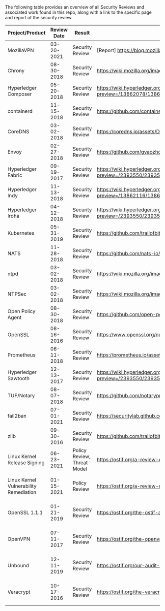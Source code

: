 The following table provides an overview of all Security Reviews and associated work found in this repo, along with a link to the specific page and report of the security review. 

| Project/Product                        | Review Date | Result                      | Link to Report                                                                                                                                                     | Funded By                               | Facilitated By                          | Reviewed By      |
|----------------------------------------|-------------|-----------------------------|--------------------------------------------------------------------------------------------------------------------------------------------------------------------|-----------------------------------------|-----------------------------------------|------------------|
| MozillaVPN                             | 03-20-2021  | Security Review             | [Report] https://blog.mozilla.org/security/files/2021/08/FVP-02-report.final_.pdf                                                                                           | Mozilla                                 | Mozilla                                 | Cure53           |
| Chrony                                 | 08-30-2018  | Security Review             | https://wiki.mozilla.org/images/e/e4/Chrony-report.pdf                                                                                                             | Linux Foundation                        | Core Infrastructure Initiative          | Cure53           |
| Hyperledger Composer                   | 05-20-2018  | Security Review             | https://wiki.hyperledger.org/display/HYP/Security+Code+Audits?preview=/13862078/13863945/MANAGEMENT_REPORT_Hyperledger_Composer_Linux_Foundation_May_2018_v1.0.pdf | Linux Foundation                        | Core Infrastructure Initiative          | Nettitude        |
| containerd                             | 11-15-2018  | Security Review             | https://github.com/containerd/containerd/blob/main/docs/SECURITY_AUDIT.pdf                                                                                         | Linux Foundation                        | Core Infrastructure Initiative          | Cure53           |
| CoreDNS                                | 03-02-2018  | Security Review             | https://coredns.io/assets/DNS-01-report.pdf                                                                                                                        | Linux Foundation                        | Core Infrastructure Initiative          | Cure53           |
| Envoy                                  | 02-27-2018  | Security Review             | https://github.com/gyaozhou/envoy-read/blob/main/docs/security/audit_cure53_2018.pdf                                                                               | Linux Foundation                        | Core Infrastructure Initiative          | Cure53           |
| Hyperledger Fabric                     | 09-19-2017  | Security Review             | https://wiki.hyperledger.org/display/HYP/Security+Code+Audits?preview=/2393550/2393585/management_report_linux_foundation_fabric_august_2017_v1.1.pdf              | Linux Foundation                        | Core Infrastructure Initiative          | Nettitude        |
| Hyperledger Indy                       | 11-13-2018  | Security Review             | https://wiki.hyperledger.org/display/HYP/Security+Code+Audits?preview=/13862116/13863948/MANAGEMENT_REPORT_Hyperledger_Indy_Linux_Foundation_2018-10-31_v1.0.pdf   | Linux Foundation                        | Core Infrastructure Initiative          | Nettitude        |
| Hyperledger Iroha                      | 04-12-2018  | Security Review             | https://wiki.hyperledger.org/display/HYP/Security+Code+Audits?preview=/2393550/2393592/management_report_linux_foundation_iroha_march_2018_v1.pdf                  | Linux Foundation                        | Core Infrastructure Initiative          | Nettitude        |
| Kubernetes                             | 05-31-2019  | Security Review             | https://github.com/trailofbits/audit-kubernetes/blob/master/reports/Kubernetes%20Security%20Review.pdf                                                             | Linux Foundation                        | Core Infrastructure Initiative          | Trail of Bits    |
| NATS                                   | 11-28-2018  | Security Review             | https://github.com/nats-io/nats-general/blob/master/reports/Cure53_NATS_Audit.pdf                                                                                  | Linux Foundation                        | Core Infrastructure Initiative          | Cure53           |
| ntpd                                   | 03-02-2018  | Security Review             | https://wiki.mozilla.org/images/e/ea/Ntp-report.pdf                                                                                                                | Linux Foundation                        | Core Infrastructure Initiative          | Cure53           |
| NTPSec                                 | 03-02-2018  | Security Review             | https://wiki.mozilla.org/images/1/10/Ntpsec-report.pdf                                                                                                             | Linux Foundation                        | Core Infrastructure Initiative          | Cure53           |
| Open Policy Agent                      | 08-30-2018  | Security Review             | https://github.com/open-policy-agent/opa/blob/main/SECURITY_AUDIT.pdf                                                                                              | Linux Foundation                        | Core Infrastructure Initiative          | Cure53           |
| OpenSSL                                | 08-16-2016  | Security Review             | https://www.openssl.org/news/secadv/20160922.txt                                                                                                                   | Linux Foundation                        | Core Infrastructure Initiative          | iSec Group       |
| Prometheus                             | 06-11-2018  | Security Review             | https://prometheus.io/assets/downloads/2018-06-11--cure53_security_audit.pdf                                                                                       | Linux Foundation                        | Core Infrastructure Initiative          | Cure53           |
| Hyperledger Sawtooth                   | 12-13-2017  | Security Review             | https://wiki.hyperledger.org/display/HYP/Security+Code+Audits?preview=/2393550/2393586/management_report_linux_foundation_sawtooth_december_2017_v1.0.pdf          | Linux Foundation                        | Core Infrastructure Initiative          | Nettitude        |
| TUF/Notary                             | 08-07-2018  | Security Review             | https://github.com/notaryproject/notary/blob/master/docs/resources/cure53_tuf_notary_audit_2018_08_07.pdf                                                          | Linux Foundation                        | Core Infrastructure Initiative          | Cure53           |
| fail2ban                               | 07-01-2021  | Security Review             | https://securitylab.github.com/research/Fail2exploit/                                                                                                              | Github Security Lab                     | Github Security Lab                     | Kevin Backhouse  |
| zlib                                   | 09-30-2016  | Security Review             | https://github.com/trailofbits/publications/blob/master/reviews/zlib.pdf                                                                                           | Mozilla                                 | Mozilla                                 | Trail of Bits    |
| Linux Kernel Release Signing           | 06-23-2021  | Policy Review, Threat Model | https://ostif.org/a-review-of-the-linux-kernels-release-signing-and-key-management-policies/                                                                       | Linux Foundation                        | Open Source Technology Improvement Fund | Trail of Bits    |
| Linux Kernel Vulnerability Remediation | 01-15-2021  | Policy Review               | https://ostif.org/a-review-of-the-linux-kernels-vulnerability-reporting-and-remediation/                                                                           | Linux Foundation                        | Open Source Technology Improvement Fund | Atredis Partners |
| OpenSSL 1.1.1                          | 01-21-2019  | Security Review             | https://ostif.org/the-ostif-and-quarkslab-audit-of-openssl-is-complete/                                                                                            | Open Source Technology Improvement Fund | Open Source Technology Improvement Fund | Quarkslab        |
| OpenVPN                                | 07-11-2017  | Security Review             | https://ostif.org/the-openvpn-2-4-0-audit-by-ostif-and-quarkslab-results/                                                                                          | Open Source Technology Improvement Fund | Open Source Technology Improvement Fund | Quarkslab        |
| Unbound                                | 12-11-2019  | Security Review             | https://ostif.org/our-audit-of-unbound-dns-by-x41-d-sec-full-results/                                                                                              | Open Source Technology Improvement Fund | Open Source Technology Improvement Fund | x41 D-Sec        |
| Veracrypt                              | 10-17-2016  | Security Review             | https://ostif.org/the-veracrypt-audit-results/                                                                                                                     | DuckDuckGo                              | Open Source Technology Improvement Fund | Quarkslab        |
